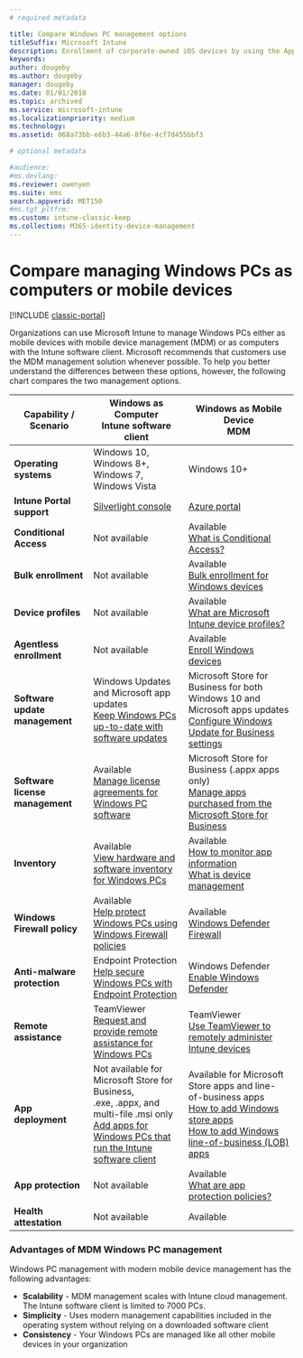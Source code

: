 ```yaml
---
# required metadata

title: Compare Windows PC management options
titleSuffix: Microsoft Intune
description: Enrollment of corporate-owned iOS devices by using the Apple Device Enrollment Program (DEP) or Apple Configurator.
keywords:
author: dougeby
ms.author: dougeby
manager: dougeby
ms.date: 01/01/2018
ms.topic: archived
ms.service: microsoft-intune
ms.localizationpriority: medium
ms.technology:
ms.assetid: 068a73bb-e6b3-44a6-8f6e-4cf7d455bbf3

# optional metadata

#audience:
#ms.devlang:
ms.reviewer: owenyen
ms.suite: ems
search.appverid: MET150
#ms.tgt_pltfrm:
ms.custom: intune-classic-keep
ms.collection: M365-identity-device-management
---
```


# Compare managing Windows PCs as computers or mobile devices

[!INCLUDE [classic-portal](includes/classic-portal.md)]

Organizations can use Microsoft Intune to manage Windows PCs either as mobile devices with mobile device management (MDM) or as computers with the Intune software client.  Microsoft recommends that customers use the MDM management solution whenever possible. To help you better understand the differences between these options, however, the following chart compares the two management options.

|**Capability / Scenario** |**Windows as Computer**<br>Intune software client | **Windows as Mobile Device**<br>MDM |
|--------------|-------------------------------|-------------------------------|
|**Operating systems** |Windows 10, Windows 8+, Windows 7, Windows Vista | Windows 10+ |
|**Intune Portal support** |[Silverlight console](https://manage.microsoft.com)|[Azure portal](https://portal.azure.com) |
|**Conditional Access**|Not available|Available <br>[What is Conditional Access?](conditional-access.md)|
|**Bulk enrollment**|Not available|Available <br>[Bulk enrollment for Windows devices](windows-bulk-enroll.md)|
|**Device profiles**|Not available|Available <br>[What are Microsoft Intune device profiles?](device-profiles.md)|
|**Agentless enrollment**|Not available |Available<br>[Enroll Windows devices](windows-enroll.md)|
|**Software update management**| Windows Updates and Microsoft app updates<br>[Keep Windows PCs up-to-date with software updates](keep-windows-pcs-up-to-date-with-software-updates-in-microsoft-intune.md)|Microsoft Store for Business for both Windows 10 and Microsoft apps updates<br> [Configure Windows Update for Business settings](windows-update-for-business-configure.md) |
|**Software license management**|Available <br>[Manage license agreements for Windows PC software](manage-license-agreements-for-windows-pc-software-in-microsoft-intune.md)|Microsoft Store for Business (.appx apps only)<br>[Manage apps purchased from the Microsoft Store for Business](windows-store-for-business.md)|
|**Inventory**|Available <br>[View hardware and software inventory for Windows PCs](view-hardware-and-software-inventory-for-windows-pcs-in-microsoft-intune.md)|Available <br>[How to monitor app information](apps-monitor.md)<br>[What is device management](device-management.md)|
|**Windows Firewall policy**|Available <br>[Help protect Windows PCs using Windows Firewall policies](help-protect-windows-pcs-using-windows-firewall-policies-in-microsoft-intune.md) |Available <br>[Windows Defender Firewall](endpoint-protection-windows-10.md#windows-defender-firewall)|
|**Anti-malware protection**|Endpoint Protection<br>[Help secure Windows PCs with Endpoint Protection](help-secure-windows-pcs-with-endpoint-protection-for-microsoft-intune.md)|Windows Defender<br>[Enable Windows Defender](advanced-threat-protection.md)|
|**Remote assistance** |TeamViewer<br>[Request and provide remote assistance for Windows PCs](request-and-provide-remote-assistance-for-windows-pcs-in-microsoft-intune.md)|TeamViewer<br> [Use TeamViewer to remotely administer Intune devices](teamviewer-support.md) |
|**App deployment** | Not available for Microsoft Store for Business,<br>.exe, .appx, and multi-file .msi only<br>[Add apps for Windows PCs that run the Intune software client](add-apps-for-windows-pcs-in-microsoft-intune.md)|Available for Microsoft Store apps and line-of-business apps<br>[How to add Windows store apps](store-apps-windows.md)<br>[How to add Windows line-of-business (LOB) apps](lob-apps-windows.md)|
|**App protection**|Not available|Available <br>[What are app protection policies?](app-protection-policy.md)|
|**Health attestation**|Not available|Available|


### Advantages of MDM Windows PC management
Windows PC management with modern mobile device management has the following advantages:
- **Scalability** - MDM management scales with Intune cloud management. The Intune software client is limited to 7000 PCs.
- **Simplicity** - Uses modern management capabilities included in the operating system without relying on a downloaded software client
- **Consistency** - Your Windows PCs are managed like all other mobile devices in your organization
<!-- - **Cloud optimization** - -->
